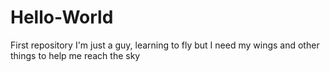 # Hello-World
First repository
I'm just a guy, learning to fly
but I need my wings and other things
to help me reach the sky
